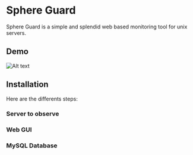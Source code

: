 # Sphere Guard

Sphere Guard is a simple and splendid web based monitoring tool for unix servers.


## Demo
![Alt text](https://lh5.googleusercontent.com/-OM3nLdYtyHI/Urbf5yqMiZI/AAAAAAAAByM/vQ0N3BAcxl8/w2234-h872-no/Capture+d%25E2%2580%2599e%25CC%2581cran+2013-12-22+a%25CC%2580+13.49.08.png "Global server usage")

## Installation
Here are the differents steps:

### Server to observe

### Web GUI

### MySQL Database

